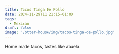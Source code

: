 ```yaml
---
title: Tacos Tinga De Pollo
date: 2024-11-29T11:21:15+01:00
tags:
  - Mexican
draft: false
image: '/otter-house/img/tacos-tinga-de-pollo.jpg'
---
```

Home made tacos, tastes like abuela.

<!--more-->